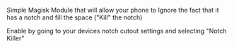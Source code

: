 Simple Magisk Module that will allow your phone to Ignore the fact that it has a notch and fill the space ("Kill" the notch)

Enable by going to your devices notch cutout settings and selecting "Notch Killer"

